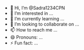 - 👋 Hi, I’m @Sadra1234CPN
- 👀 I’m interested in ...
- 🌱 I’m currently learning ...
- 💞️ I’m looking to collaborate on ...
- 📫 How to reach me ...
- 😄 Pronouns: ...
- ⚡ Fun fact: ...

<!---
Sadra1234CPN/Sadra1234CPN is a ✨ special ✨ repository because its `README.md` (this file) appears on your GitHub profile.
You can click the Preview link to take a look at your changes.
--->
